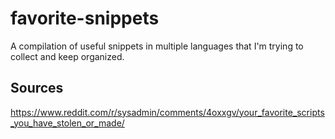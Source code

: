# favorite-snippets
A compilation of useful snippets in multiple languages that I'm trying to collect and keep organized.

## Sources
https://www.reddit.com/r/sysadmin/comments/4oxxgv/your_favorite_scripts_you_have_stolen_or_made/
